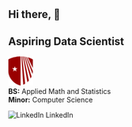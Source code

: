 ## Hi there,  👋

## Aspiring Data Scientist

![Stony Brook University](cd191dfd-5a04-4d43-b522-fca2d570d471-2.png)  
**BS:** Applied Math and Statistics  
**Minor:** Computer Science

<p>
  <a href="https://www.linkedin.com/in/sergei-n/" rel="nofollow noreferrer" style="text-decoration: none; color: inherit;">
    <img src="https://i.sstatic.net/gVE0j.png" alt="LinkedIn"> LinkedIn
  </a> &nbsp; 
</p>

<!--
**ssnez/ssnez** is a ✨ _special_ ✨ repository because its `README.md` (this file) appears on your GitHub profile
